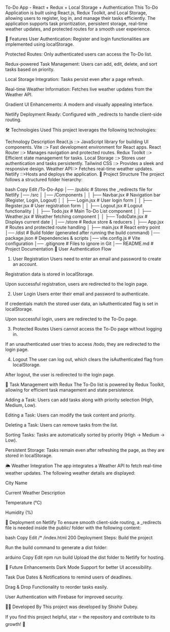 To-Do App - React + Redux + Local Storage + Authentication
This To-Do Application is built using React.js, Redux Toolkit, and Local Storage, allowing users to register, log in, and manage their tasks efficiently. The application supports task prioritization, persistent storage, real-time weather updates, and protected routes for a smooth user experience.

📌 Features
User Authentication: Register and login functionalities are implemented using localStorage.

Protected Routes: Only authenticated users can access the To-Do list.

Redux-powered Task Management: Users can add, edit, delete, and sort tasks based on priority.

Local Storage Integration: Tasks persist even after a page refresh.

Real-time Weather Information: Fetches live weather updates from the Weather API.

Gradient UI Enhancements: A modern and visually appealing interface.

Netlify Deployment Ready: Configured with \_redirects to handle client-side routing.

🛠️ Technologies Used
This project leverages the following technologies:

Technology Description
React.js ::> JavaScript library for building UI components.
Vite ::> Fast development environment for React apps.
React Router ::> Manages navigation and protected routes.
Redux Toolkit ::> Efficient state management for tasks.
Local Storage ::> Stores user authentication and tasks persistently.
Tailwind CSS ::> Provides a sleek and responsive design.
Weather API::> Fetches real-time weather updates.
Netlify ::>Hosts and deploys the application.
📂 Project Structure
The project follows a structured folder hierarchy:

bash
Copy
Edit
/To-Do-App
│── /public # Stores the \_redirects file for Netlify
│── /src
│ │── /Components
│ │ ├── Navbar.jsx # Navigation bar (Register, Login, Logout)
│ │ ├── Login.jsx # User login form
│ │ ├── Register.jsx # User registration form
│ │ ├── Logout.jsx # Logout functionality
│ │ ├── Todo.jsx # Main To-Do List component
│ │ ├── Weather.jsx # Weather fetching component
│ │ ├── TodoDate.jsx # Displays current date
│ │── /store # Redux store & reducers
│ ├── App.jsx # Routes and protected route handling
│ ├── main.jsx # React entry point
│── /dist # Build folder (generated after running the build command)
│── package.json # Dependencies & scripts
│── vite.config.js # Vite configuration
│── .gitignore # Files to ignore in Git
│── README.md # Project Documentation
📝 User Authentication Flow

1. User Registration
   Users need to enter an email and password to create an account.

Registration data is stored in localStorage.

Upon successful registration, users are redirected to the login page.

2. User Login
   Users enter their email and password to authenticate.

If credentials match the stored user data, an isAuthenticated flag is set in localStorage.

Upon successful login, users are redirected to the To-Do page.

3. Protected Routes
   Users cannot access the To-Do page without logging in.

If an unauthenticated user tries to access /todo, they are redirected to the login page.

4. Logout
   The user can log out, which clears the isAuthenticated flag from localStorage.

After logout, the user is redirected to the login page.

📝 Task Management with Redux
The To-Do list is powered by Redux Toolkit, allowing for efficient task management and state persistence.

Adding a Task: Users can add tasks along with priority selection (High, Medium, Low).

Editing a Task: Users can modify the task content and priority.

Deleting a Task: Users can remove tasks from the list.

Sorting Tasks: Tasks are automatically sorted by priority (High → Medium → Low).

Persistent Storage: Tasks remain even after refreshing the page, as they are stored in localStorage.

🌦️ Weather Integration
The app integrates a Weather API to fetch real-time weather updates. The following weather details are displayed:

City Name

Current Weather Description

Temperature (°C)

Humidity (%)

🚀 Deployment on Netlify
To ensure smooth client-side routing, a \_redirects file is needed inside the public/ folder with the following content:

bash
Copy
Edit
/\* /index.html 200
Deployment Steps:
Build the project

Run the build command to generate a dist folder:

arduino
Copy
Edit
npm run build
Upload the dist folder to Netlify for hosting.

🔮 Future Enhancements
Dark Mode Support for better UI accessibility.

Task Due Dates & Notifications to remind users of deadlines.

Drag & Drop Functionality to reorder tasks easily.

User Authentication with Firebase for improved security.

👨‍💻 Developed By
This project was developed by Shishir Dubey.

If you find this project helpful, star ⭐ the repository and contribute to its growth! 🚀
